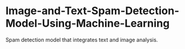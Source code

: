 # Image-and-Text-Spam-Detection-Model-Using-Machine-Learning
Spam detection model  that integrates text and image analysis.
